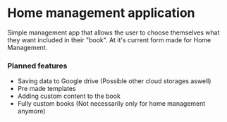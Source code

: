 # Home management application
Simple management app that allows the user to choose themselves what they want included in their "book". At it's current form made for Home Management.

### Planned features
- Saving data to Google drive (Possible other cloud storages aswell)
- Pre made templates
- Adding custom content to the book
- Fully custom books (Not necessarily only for home management anymore)
